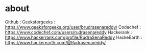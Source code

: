 # about

Github : 
Geeksforgeeks : https://www.geeksforgeeks.org/user/brudrasenareddy/
Codechef : https://www.codechef.com/users/rudrasenareddy
Hackerank : https://www.hackerrank.com/profile/RudraSenaReddy
HackeEarth : https://www.hackerearth.com/@Rudrasenareddy/
